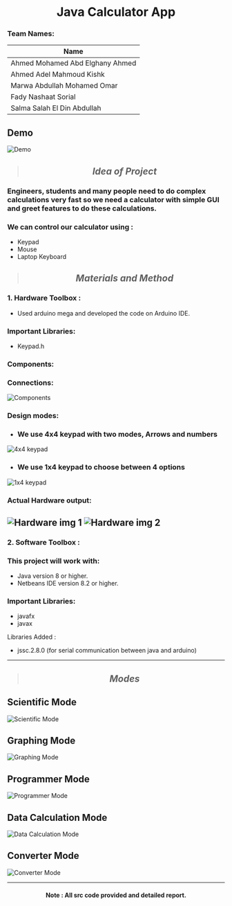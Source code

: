 
# <center>**Java Calculator App**
### Team Names:
| Name | 
| ----------- | 
| Ahmed Mohamed Abd Elghany Ahmed | 
| Ahmed Adel Mahmoud Kishk | 
| Marwa Abdullah Mohamed Omar |
| Fady Nashaat Sorial | 
| Salma Salah El Din Abdullah |
## Demo

![Demo](images/CalculatorDemo.gif)

> ## <center> *Idea of Project*
### Engineers, students and many people need to do complex calculations very fast so we need a calculator with simple GUI and greet features to do these calculations. 
### We can control our calculator using :
* Keypad 
*  Mouse 
* Laptop Keyboard

> ## <center> *Materials and Method*

### 1. Hardware Toolbox :
* Used arduino mega and developed the code on Arduino IDE.
### Important Libraries:
* Keypad.h
### Components: 

### Connections:
![Components](images/hw3.png)

### Design modes:
* ### We use 4x4 keypad with two modes, Arrows and numbers
![4x4 keypad](images/hw1.png)
* ### We use 1x4 keypad to choose between 4 options
![1x4 keypad ](images/hw2.png)

### Actual Hardware output:
![Hardware img 1 ](images/hw4.jpeg)
![Hardware img 2 ](images/hw5.jpeg)
------------------------
### 2. Software Toolbox :
### This project will work with:

* Java version 8 or higher.
* Netbeans IDE version 8.2 or higher.

### Important Libraries:
* javafx
* javax

Libraries Added :
* jssc.2.8.0 (for serial communication between java and arduino)
---------------

> ## <center> *Modes*
## Scientific Mode
![Scientific Mode ](images/scientific.jpg)
## Graphing Mode
![Graphing Mode ](images/graphing.jpg)
## Programmer Mode
![Programmer Mode ](images/prog.png)
## Data Calculation Mode
![Data Calculation Mode ](images/dataCalc.jpeg)
## Converter Mode
![Converter Mode ](images/converter.png)

----------------------------

#### <center> Note : All src code provided and detailed report.

